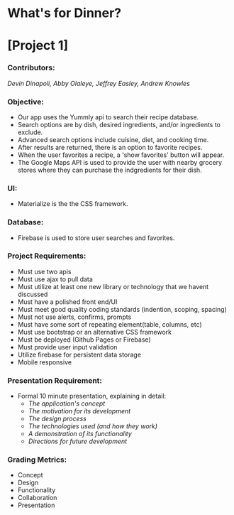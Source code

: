 # What's for Dinner? 
# [Project 1]

### Contributors: 
_Devin Dinapoli, Abby Olaleye, Jeffrey Easley, Andrew Knowles_

### Objective:
* Our app uses the Yummly api to search their recipe database. 
* Search options are by dish, desired ingredients, and/or ingredients to exclude.  
* Advanced search options include cuisine, diet, and cooking time.
* After results are returned, there is an option to favorite recipes.  
* When the user favorites a recipe, a 'show favorites' button will appear.
* The Google Maps API is used to provide the user with nearby grocery stores where they can purchase the indgredients for their dish.

### UI:
* Materialize is the the CSS framework.

### Database:
* Firebase is used to store user searches and favorites.

### Project Requirements: 
* Must use two apis
* Must use ajax to pull data
* Must utilize at least one new library or technology that we havent discussed
* Must have a polished front end/UI
* Must meet good quality coding standards (indention, scoping, spacing)
* Must not use alerts, confirms, prompts
* Must have some sort of repeating element(table, columns, etc)
* Must use bootstrap or an alternative CSS framework
* Must be deployed (Github Pages or Firebase)
* Must provide user input validation
* Utilize firebase for persistent data storage
* Mobile responsive

### Presentation Requirement: 
* Formal 10 minute presentation, explaining in detail:
    * _The application's concept_
    * _The motivation for its development_
    * _The design process_
    * _The technologies used (and how they work)_
    * _A demonstration of its functionality_
    * _Directions for future development_

### Grading Metrics: 
* Concept
* Design
* Functionality
* Collaboration
* Presentation